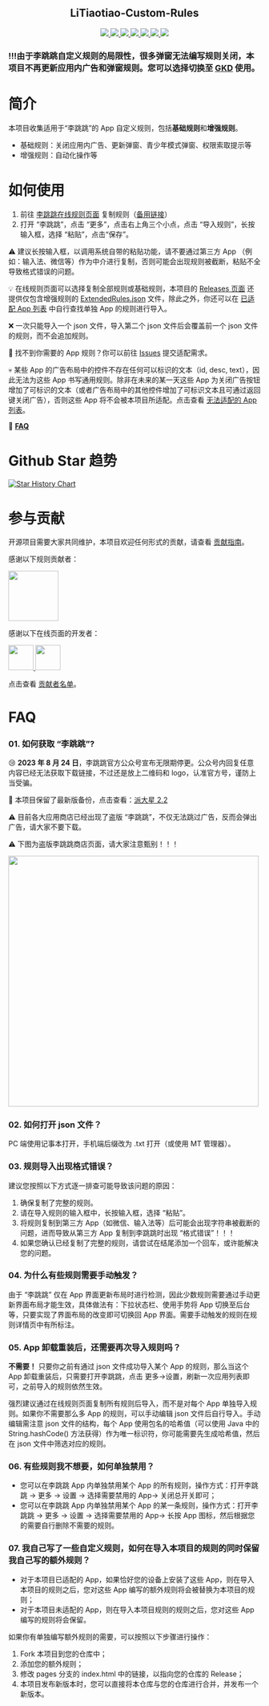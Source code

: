 <p align="center">
    <h2 align="center">LiTiaotiao-Custom-Rules</h2>
</p>

<p align="center">
    <a href="https://github.com/Snoopy1866/LiTiaotiao-Custom-Rules/blob/main/LICENSE">
        <img src="https://img.shields.io/github/license/Snoopy1866/LiTiaotiao-Custom-Rules">
    </a>
    <a href="https://github.com/Snoopy1866/LiTiaotiao-Custom-Rules/graphs/contributors">
        <img src="https://img.shields.io/github/contributors/Snoopy1866/LiTiaotiao-Custom-Rules">
    </a>
    <a href="https://github.com/Snoopy1866/LiTiaotiao-Custom-Rules/stargazers">
        <img src="https://img.shields.io/github/stars/Snoopy1866/LiTiaotiao-Custom-Rules">
    </a>
    <a href="https://github.com/Snoopy1866/LiTiaotiao-Custom-Rules/forks">
        <img src="https://img.shields.io/github/forks/Snoopy1866/LiTiaotiao-Custom-Rules">
    </a>
    <a href="https://github.com/Snoopy1866/LiTiaotiao-Custom-Rules/releases">
        <img src="https://img.shields.io/github/v/release/Snoopy1866/LiTiaotiao-Custom-Rules">
    </a>
    <a href="https://github.com/Snoopy1866/LiTiaotiao-Custom-Rules/issues">
        <img src="https://img.shields.io/github/issues/Snoopy1866/LiTiaotiao-Custom-Rules">
    </a>
    <a href="https://github.com/Snoopy1866/LiTiaotiao-Custom-Rules/pulls">
        <img src="https://img.shields.io/github/issues-pr/Snoopy1866/LiTiaotiao-Custom-Rules">
    </a>
</p>

### !!!由于李跳跳自定义规则的局限性，很多弹窗无法编写规则关闭，本项目不再更新应用内广告和弹窗规则。您可以选择切换至 [GKD](https://github.com/gkd-kit/gkd) 使用。

# 简介

本项目收集适用于“李跳跳”的 App 自定义规则，包括**基础规则**和**增强规则**。

- 基础规则：关闭应用内广告、更新弹窗、青少年模式弹窗、权限索取提示等
- 增强规则：自动化操作等

# 如何使用

1. 前往 [李跳跳在线规则页面](https://snoopy1866.github.io/LiTiaotiao-Custom-Rules/) 复制规则（[备用链接](https://ossso.github.io/LiTiaotiao-Custom-Rules/)）
2. 打开 “李跳跳”，点击 “更多”，点击右上角三个小点，点击 “导入规则”，长按输入框，选择 “粘贴”，点击“保存”。

⚠ 建议长按输入框，以调用系统自带的粘贴功能，请不要通过第三方 App （例如：输入法、微信等）作为中介进行复制，否则可能会出现规则被截断，粘贴不全导致格式错误的问题。

💡 在线规则页面可以选择复制全部规则或基础规则，本项目的 [Releases 页面](https://github.com/Snoopy1866/LiTiaotiao-Custom-Rules/releases) 还提供仅包含增强规则的 [ExtendedRules.json](./ExtendedRules.json) 文件，除此之外，你还可以在 [已适配 App 列表](./AppList.md) 中自行查找单独 App 的规则进行导入。

❌ 一次只能导入一个 json 文件，导入第二个 json 文件后会覆盖前一个 json 文件的规则，而不会追加规则。

🍭 找不到你需要的 App 规则？你可以前往 [Issues](https://github.com/Snoopy1866/LiTiaotiao-Custom-Rules/issues/new/choose) 提交适配需求。

💀 某些 App 的广告布局中的控件不存在任何可以标识的文本（id, desc, text），因此无法为这些 App 书写通用规则。除非在未来的某一天这些 App 为关闭广告按钮增加了可标识的文本（或者广告布局中的其他控件增加了可标识文本且可通过返回键关闭广告），否则这些 App 将不会被本项目所适配。点击查看 [无法适配的 App 列表](./_source/NotSupportedList/NotSupportedList.md)。

🎯 **[FAQ](#faq)**

# Github Star 趋势

<a href="https://star-history.com/#Snoopy1866/LiTiaotiao-Custom-Rules&Date">
  <picture>
    <source media="(prefers-color-scheme: dark)" srcset="https://api.star-history.com/svg?repos=Snoopy1866/LiTiaotiao-Custom-Rules&type=Date&theme=dark" />
    <source media="(prefers-color-scheme: light)" srcset="https://api.star-history.com/svg?repos=Snoopy1866/LiTiaotiao-Custom-Rules&type=Date" />
    <img alt="Star History Chart" src="https://api.star-history.com/svg?repos=Snoopy1866/LiTiaotiao-Custom-Rules&type=Date" />
  </picture>
</a>

# 参与贡献

开源项目需要大家共同维护，本项目欢迎任何形式的贡献，请查看 [贡献指南](./CONTRIBUTING.md)。

感谢以下规则贡献者：

<p align="left">
    <a href="https://github.com/Snoopy1866/LiTiaotiao-Custom-Rules/graphs/contributors">
        <img width="100" src="https://contrib.rocks/image?repo=Snoopy1866/LiTiaotiao-Custom-Rules" />
    </a>
</p>

感谢以下在线页面的开发者：

<p align="left">
    <a href="https://github.com/FW27623">
        <img width="50" src="https://avatars.githubusercontent.com/u/59783568?s=60&v=4" />
    </a>
    <a href="https://github.com/ossso">
        <img width="50" src="https://avatars.githubusercontent.com/u/11756500?v=4" />
    </a>
</p>

点击查看 [贡献者名单](./Contributors.md)。

# FAQ

### 01. 如何获取 “李跳跳”?

😢 **2023 年 8 月 24 日**，李跳跳官方公众号宣布无限期停更。公众号内回复任意内容已经无法获取下载链接，不过还是放上二维码和 logo，认准官方号，谨防上当受骗。

🙏 本项目保留了最新版备份，点击查看：[派大星 2.2](./_source/PaiDaXing/)


⚠ 目前各大应用商店已经出现了盗版 “李跳跳”，不仅无法跳过广告，反而会弹出广告，请大家不要下载。

⚠ 下图为盗版李跳跳商店页面，请大家注意甄别！！！

<img src="./litiaotiao-piracy.jpg" height = 500></img>

### 02. 如何打开 json 文件？

PC 端使用记事本打开，手机端后缀改为 .txt 打开（或使用 MT 管理器）。

### 03. 规则导入出现格式错误？

建议您按照以下方式逐一排查可能导致该问题的原因：

1. 确保复制了完整的规则。
2. 请在导入规则的输入框中，长按输入框，选择 “粘贴”。
3. 将规则复制到第三方 App（如微信、输入法等）后可能会出现字符串被截断的问题，进而导致从第三方 App 复制到李跳跳时出现 “格式错误”！！！
4. 如果您确认已经复制了完整的规则，请尝试在结尾添加一个回车，或许能解决您的问题。

### 04. 为什么有些规则需要手动触发？

由于 “李跳跳” 仅在 App 界面更新布局时进行检测，因此少数规则需要通过手动更新界面布局才能生效，具体做法有：下拉状态栏、使用手势将 App 切换至后台等，只要实现了界面布局的改变即可切换回 App 界面。需要手动触发的规则在规则详情页中有所标注。

### 05. App 卸载重装后，还需要再次导入规则吗？

**不需要！** 只要你之前有通过 json 文件成功导入某个 App 的规则，那么当这个 App 卸载重装后，只需要打开李跳跳，点击 更多->设置，刷新一次应用列表即可，之前导入的规则依然生效。

强烈建议通过在线规则页面复制所有规则后导入，而不是对每个 App 单独导入规则。如果你不需要那么多 App 的规则，可以手动编辑 json 文件后自行导入。手动编辑需注意 json 文件的结构，每个 App 使用包名的哈希值（可以使用 Java 中的 String.hashCode() 方法获得）作为唯一标识符，你可能需要先生成哈希值，然后在 json 文件中筛选对应的规则。

### 06. 有些规则我不想要，如何单独禁用？

- 您可以在李跳跳 App 内单独禁用某个 App 的所有规则，操作方式：打开李跳跳 → 更多 → 设置 → 选择需要禁用的 App→ 关闭总开关即可；
- 您可以在李跳跳 App 内单独禁用某个 App 的某一条规则，操作方式：打开李跳跳 → 更多 → 设置 → 选择需要禁用的 App→ 长按 App 图标，然后根据您的需要自行删除不需要的规则。

### 07. 我自己写了一些自定义规则，如何在导入本项目的规则的同时保留我自己写的额外规则？

- 对于本项目已适配的 App，如果恰好您的设备上安装了这些 App，则在导入本项目的规则之后，您对这些 App 编写的额外规则将会被替换为本项目的规则；
- 对于本项目未适配的 App，则在导入本项目规则的规则之后，您对这些 App 编写的规则将会保留。

如果你有单独编写额外规则的需要，可以按照以下步骤进行操作：

1. Fork 本项目到您的仓库中；
2. 添加您的额外规则；
3. 修改 pages 分支的 index.html 中的链接，以指向您的仓库的 Release；
4. 本项目发布新版本时，您可以直接将本仓库与您的仓库进行合并，并发布一个新版本。
